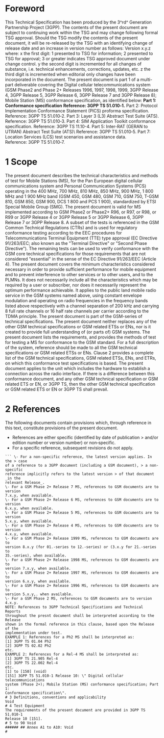 # Foreword
This Technical Specification has been produced by the 3^rd^ Generation
Partnership Project (3GPP).
The contents of the present document are subject to continuing work within the
TSG and may change following formal TSG approval. Should the TSG modify the
contents of the present document, it will be re-released by the TSG with an
identifying change of release date and an increase in version number as
follows:
Version x.y.z
where:
x the first digit:
1 presented to TSG for information;
2 presented to TSG for approval;
3 or greater indicates TSG approved document under change control.
y the second digit is incremented for all changes of substance, i.e. technical
enhancements, corrections, updates, etc.
z the third digit is incremented when editorial only changes have been
incorporated in the document.
The present document is part 1 of a multi-part deliverable covering the
Digital cellular telecommunications system (GSM Phase2 and Phase 2+ Releases
1996, 1997, 1998, 1999, 3GPP Release 4, 3GPP Release 5, 3GPP Release 6, 3GPP
Release 7 and 3GPP Release 8); Mobile Station (MS) conformance specification,
as identified below:
**Part 1: Conformance specification**
**Reference: 3GPP TS 51.010‑1.**
Part 2: Protocol Implementation Conformance Statement (PICS) proforma
specification.
Reference: 3GPP TS 51.010‑2.
Part 3: Layer 3 (L3) Abstract Test Suite (ATS).
Reference: 3GPP TS 51.010‑3.
Part 4: SIM Application Toolkit conformance specification.
Reference: 3GPP TS 11.10-4.
Part 5: Inter-RAT (GERAN to UTRAN) Abstract Test Suite (ATS)\ Reference: 3GPP
TS 51.010‑5.
Part 7: Location Services (LCS) test scenarios and assistance data.\
Reference: 3GPP TS 51.010‑7.
# 1 Scope
The present document describes the technical characteristics and methods of
test for Mobile Stations (MS), for the Pan European digital cellular
communications system and Personal Communication Systems (PCS) operating in
the 400 MHz, 700 MHz, 810 MHz, 850 MHz, 900 MHz, 1 800 MHz and 1 900 MHz band
(GSM 450, GSM 480, GSM 710, GSM 750, T-GSM 810, GSM 850, GSM 900, DCS 1 800
and PCS 1 900), standardized by ETSI Special Mobile Group (SMG).
The present document is valid for MS implemented according to GSM Phase2 or
Phase2+ R96, or R97, or R98, or R99 or 3GPP Release 4 or 3GPP Release 5 or
3GPP Release 6, 3GPP Release 7 or 3GPP Release 8.
A subset of the tests is referenced in the GSM Common Technical Regulations
(CTRs) and is used for regulatory conformance testing according to the EEC
procedures for Telecommunications Terminal Equipment (TTE) type approval (EC
Directive 91/263/EEC; also known as the \"Terminal Directive\" or \"Second
Phase Directive\"). The remaining tests can be used to verify conformance with
the GSM core technical specifications for those requirements that are not
considered \"essential\" in the sense of the EC Directive 91/263/EEC (Article
4).
The present document covers the minimum characteristics considered necessary
in order to provide sufficient performance for mobile equipment and to prevent
interference to other services or to other users, and to the PLMNs.
It does not necessarily include all the characteristics which may be required
by a user or subscriber, nor does it necessarily represent the optimum
performance achievable.
It applies to the public land mobile radio service in the GSM systems named
above, using constant envelope modulation and operating on radio frequencies
in the frequency bands listed above respectively with a channel separation of
200 kHz and carrying 8 full rate channels or 16 half rate channels per carrier
according to the TDMA principle.
The present document is part of the GSM-series of technical specifications.
The present document neither replaces any of the other GSM technical
specifications or GSM related ETSs or ENs, nor is it created to provide full
understanding of (or parts of) GSM systems. The present document lists the
requirements, and provides the methods of test for testing a MS for
conformance to the GSM standard.
For a full description of the system, reference should be made to all the GSM
technical specifications or GSM related ETSs or ENs. Clause 2 provides a
complete list of the GSM technical specifications, GSM related ETSs, ENs, and
ETRs, on which this conformance test specifications is based.
The present document applies to the unit which includes the hardware to
establish a connection across the radio interface.
If there is a difference between this conformance document, and any other GSM
technical specification or GSM related ETS or EN, or 3GPP TS, then the other
GSM technical specification or GSM related ETS or EN or 3GPP TS shall prevail.
# 2 References
The following documents contain provisions which, through reference in this
text, constitute provisions of the present document.
  * References are either specific (identified by date of publication > and/or edition number or version number) or non‑specific.
  * For a specific reference, subsequent revisions do not apply.
```{=html}
``` \- For a non-specific reference, the latest version applies. In the > case
of a reference to a 3GPP document (including a GSM document), > a non-specific
reference implicitly refers to the latest version > of that document _in the
relevant Release_.
\- For a GSM Phase 2+ Release 7 MS, references to GSM documents are to version
7.x.y, when available.
\- For a GSM Phase 2+ Release 6 MS, references to GSM documents are to version
6.x.y, when available.
\- For a GSM Phase 2+ Release 5 MS, references to GSM documents are to version
5.x.y, when available.
\- For a GSM Phase 2+ Release 4 MS, references to GSM documents are to version
4.x.y, when available.
\- For a GSM Phase 2+ Release 1999 MS, references to GSM documents are to
version 8.x.y (for 01.-series to 12.-series) or (3.x.y for 21.-series to
35.-series), when available.
\- For a GSM Phase 2+ Release 1998 MS, references to GSM documents are to
version 7.x.y, when available.
\- For a GSM Phase 2+ Release 1997 MS, references to GSM documents are to
version 6.x.y, when available.
\- For a GSM Phase 2+ Release 1996 MS, references to GSM documents are to
version 5.x.y,. when available.
\- For a GSM Phase 2 MS, references to GSM documents are to version 4.x.y.
NOTE: References to 3GPP Technical Specifications and Technical Reports
throughout the presnt document shall be interpreted according to the Release
shown in the formal reference in this clause, based upon the Release of the
implementation under test.
EXAMPLE 1: References for a Ph2 MS shall be interpreted as:
[1] 3GPP TS 01.04 Ph2
[2] 3GPP TS 02.02 Ph2
etc.
EXAMPLE 2: References for a Rel-4 MS shall be interpreted as:
[1] 3GPP TS 21.905 Rel-4
[2] 3GPP TS 22.002 Rel-4
etc.
[1] to [150] (void)
[151] 3GPP TS 51.010-1 Release 10: \" Digital cellular telecommunications
system (Phase 2+); Mobile Station (MS) conformance specification; Part 1:
Conformance specification\".
# 3 Definitions, conventions and applicability
Void
# 4 Test Equipment
The requirements of the present document are provided in 3GPP TS 51.010-1
Release 10 [151].
# 5 to 90 Void
###### ## Annex A1 to A10: Void
#